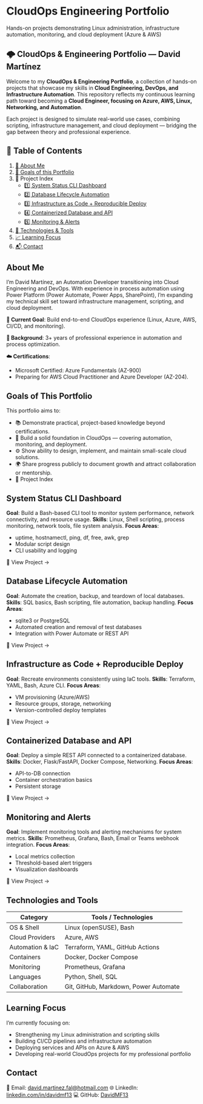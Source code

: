 # CloudOps Engineering Portfolio
Hands-on projects demonstrating Linux administration, infrastructure automation, monitoring, and cloud deployment (Azure &amp; AWS)

## 🌩️ CloudOps & Engineering Portfolio — David Martínez

Welcome to my **CloudOps & Engineering Portfolio**, a collection of hands-on projects that showcase my skills in **Cloud Engineering, DevOps, and Infrastructure Automation**.
This repository reflects my continuous learning path toward becoming a **Cloud Engineer, focusing on Azure, AWS, Linux, Networking, and Automation**.

Each project is designed to simulate real-world use cases, combining scripting, infrastructure management, and cloud deployment — bridging the gap between theory and professional experience.

## 🧭 Table of Contents

1. [📘 About Me](#about-me)
2. [🚀 Goals of this Portfolio](#goals-of-this-portfolio)
3. 🧩 Project Index
   - [1️⃣ System Status CLI Dashboard](#system-status-cli-dashboard)
   - [2️⃣ Database Lifecycle Automation](#database-lifecycle-automation)
   - [3️⃣ Infrastructure as Code + Reproducible Deploy](#infrastructure-as-code--reproducible-deploy)
   - [4️⃣ Containerized Database and API](#containerized-database-and-api)
   - [5️⃣ Monitoring & Alerts](#monitoring-and-alerts)
4. [🧠 Technologies & Tools](#technologies-and-tools)
5. [📈 Learning Focus](#learning-focus)
6. [📬 Contact](#contact)

## About Me

I’m David Martínez, an Automation Developer transitioning into Cloud Engineering and DevOps.
With experience in process automation using Power Platform (Power Automate, Power Apps, SharePoint), I’m expanding my technical skill set toward infrastructure management, scripting, and cloud deployment.

**🎯 Current Goal**: Build end-to-end CloudOps experience (Linux, Azure, AWS, CI/CD, and monitoring).

**💼 Background**: 3+ years of professional experience in automation and process optimization.

**☁️ Certifications**:
   - Microsoft Certified: Azure Fundamentals (AZ-900)
   - Preparing for AWS Cloud Practitioner and Azure Developer (AZ-204).

## Goals of This Portfolio

This portfolio aims to:

- 📚 Demonstrate practical, project-based knowledge beyond certifications.
- 🧩 Build a solid foundation in CloudOps — covering automation, monitoring, and deployment.
- ⚙️ Show ability to design, implement, and maintain small-scale cloud solutions.
- 🌍 Share progress publicly to document growth and attract collaboration or mentorship.
- 🧩 Project Index

## System Status CLI Dashboard

**Goal**: Build a Bash-based CLI tool to monitor system performance, network connectivity, and resource usage.
**Skills**: Linux, Shell scripting, process monitoring, network tools, file system analysis.
**Focus Areas**:
- uptime, hostnamectl, ping, df, free, awk, grep
- Modular script design
- CLI usability and logging

🔗 View Project →

## Database Lifecycle Automation

**Goal**: Automate the creation, backup, and teardown of local databases.
**Skills**: SQL basics, Bash scripting, file automation, backup handling.
**Focus Areas**:
- sqlite3 or PostgreSQL
- Automated creation and removal of test databases
- Integration with Power Automate or REST API

🔗 View Project →

## Infrastructure as Code + Reproducible Deploy

**Goal**: Recreate environments consistently using IaC tools.
**Skills**: Terraform, YAML, Bash, Azure CLI.
**Focus Areas**:
- VM provisioning (Azure/AWS)
- Resource groups, storage, networking
- Version-controlled deploy templates

🔗 View Project →

## Containerized Database and API

**Goal**: Deploy a simple REST API connected to a containerized database.
**Skills**: Docker, Flask/FastAPI, Docker Compose, Networking.
**Focus Areas**:
- API-to-DB connection
- Container orchestration basics
- Persistent storage

🔗 View Project →

## Monitoring and Alerts

**Goal**: Implement monitoring tools and alerting mechanisms for system metrics.
**Skills**: Prometheus, Grafana, Bash, Email or Teams webhook integration.
**Focus Areas**:
- Local metrics collection
- Threshold-based alert triggers
- Visualization dashboards

🔗 View Project →

## Technologies and Tools
| Category | Tools / Technologies |
| -- | -- |
| OS & Shell | Linux (openSUSE), Bash| 
| Cloud Providers	| Azure, AWS |
| Automation & IaC | Terraform, YAML, GitHub Actions |
| Containers | Docker, Docker Compose |
| Monitoring | Prometheus, Grafana |
| Languages | Python, Shell, SQL |
| Collaboration |	Git, GitHub, Markdown, Power Automate |

## Learning Focus

I’m currently focusing on:
- Strengthening my Linux administration and scripting skills
- Building CI/CD pipelines and infrastructure automation
- Deploying services and APIs on Azure & AWS
- Developing real-world CloudOps projects for my professional portfolio

## Contact
📧 Email: [david.martinez.fal@hotmail.com](mailto:david.martinez.fal@hotmail.com)
🌐 LinkedIn: [linkedin.com/in/davidmf13](www.linkedin.com/in/david-martínez-falcón)
💻 GitHub: [DavidMF13](github.com/davidmf13)
